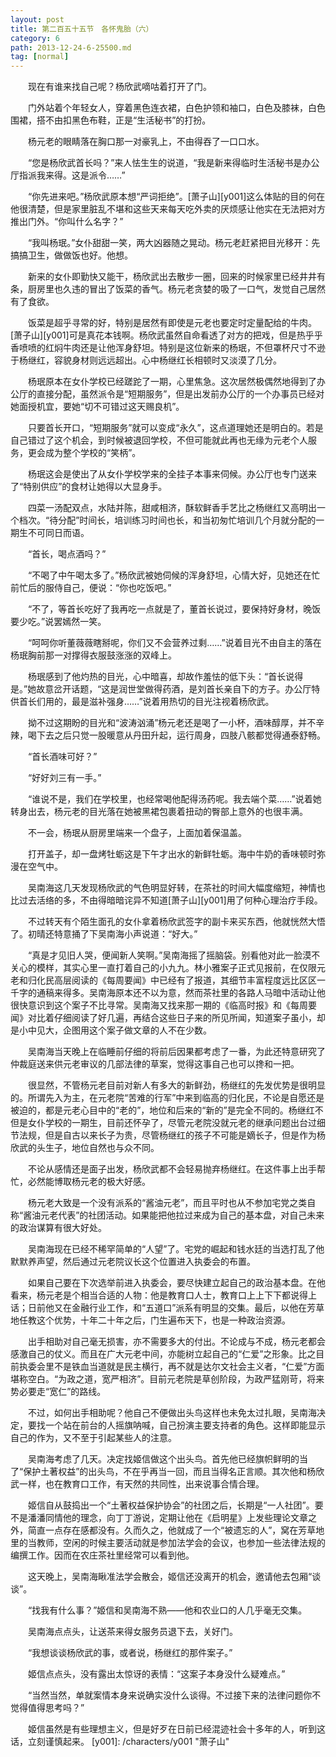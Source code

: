 ```yaml
---
layout: post
title: 第二百五十五节　各怀鬼胎（六）
category: 6
path: 2013-12-24-6-25500.md
tag: [normal]
---
```


　　现在有谁来找自己呢？杨欣武嘀咕着打开了门。

　　门外站着个年轻女人，穿着黑色连衣裙，白色护领和袖口，白色及膝袜，白色围裙，搭不由扣黑色布鞋，正是“生活秘书”的打扮。

　　杨元老的眼睛落在胸口那一对豪乳上，不由得吞了一口口水。

　　“您是杨欣武首长吗？”来人怯生生的说道，“我是新来得临时生活秘书是办公厅指派我来得。这是派令……”

　　“你先进来吧。”杨欣武原本想“严词拒绝”。[萧子山][y001]这么体贴的目的何在他很清楚，但是家里脏乱不堪和这些天来每天吃外卖的厌烦感让他实在无法把对方推出门外。“你叫什么名字？”

　　“我叫杨珉。”女仆甜甜一笑，两大凶器随之晃动。杨元老赶紧把目光移开：先搞搞卫生，做做饭也好。他想。

　　新来的女仆即勤快又能干，杨欣武出去散步一圈，回来的时候家里已经井井有条，厨房里也久违的冒出了饭菜的香气。杨元老贪婪的吸了一口气，发觉自己居然有了食欲。

　　饭菜是超乎寻常的好，特别是居然有即使是元老也要定时定量配给的牛肉。[萧子山][y001]可是真花本钱啊。杨欣武虽然自命看透了对方的把戏，但是热乎乎香喷喷的红焖牛肉还是让他浑身舒坦。特别是这位新来的杨珉，不但罩杯尺寸不逊于杨继红，容貌身材则远远超出。心中杨继红长相顿时又淡漠了几分。

　　杨珉原本在女仆学校已经蹉跎了一期，心里焦急。这次居然极偶然地得到了办公厅的直接分配，虽然派令是“短期服务”，但是出发前办公厅的一个办事员已经对她面授机宜，要她“切不可错过这天赐良机”。

　　只要首长开口，“短期服务”就可以变成“永久”，这点道理她还是明白的。若是自己错过了这个机会，到时候被退回学校，不但可能就此再也无缘为元老个人服务，更会成为整个学校的“笑柄”。

　　杨珉这会是使出了从女仆学校学来的全挂子本事来伺候。办公厅也专门送来了“特别供应”的食材让她得以大显身手。

　　四菜一汤配双点，水陆并陈，甜咸相济，酥软鲜香手艺比之杨继红又高明出一个档次。“待分配”时间长，培训练习时间也长，和当初匆忙培训几个月就分配的一期生不可同日而语。

　　“首长，喝点酒吗？”

　　“不喝了中午喝太多了。”杨欣武被她伺候的浑身舒坦，心情大好，见她还在忙前忙后的服侍自己，便说：“你也吃饭吧。”

　　“不了，等首长吃好了我再吃一点就是了，董首长说过，要保持好身材，晚饭要少吃。”说罢嫣然一笑。

　　“呵呵你听董薇薇瞎掰呢，你们又不会营养过剩……”说着目光不由自主的落在杨珉胸前那一对撑得衣服鼓涨涨的双峰上。

　　杨珉感到了他灼热的目光，心中暗喜，却故作羞怯的低下头：“首长说得是。”她故意岔开话题，“这是润世堂做得药酒，是刘首长亲自下的方子。办公厅特供首长们用的，最是滋补强身……”说着用热切的目光注视着杨欣武。

　　拗不过这期盼的目光和“波涛汹涌”杨元老还是喝了一小杯，酒味醇厚，并不辛辣，喝下去之后只觉一股暖意从丹田升起，运行周身，四肢八骸都觉得通泰舒畅。

　　“首长酒味可好？”

　　“好好刘三有一手。”

　　“谁说不是，我们在学校里，也经常喝他配得汤药呢。我去端个菜……”说着她转身出去，杨元老的目光落在她被黑裙包裹着扭动的臀部上意外的也很丰满。

　　不一会，杨珉从厨房里端来一个盘子，上面加着保温盖。

　　打开盖子，却一盘烤牡蛎这是下午才出水的新鲜牡蛎。海中牛奶的香味顿时弥漫在空气中。

　　吴南海这几天发现杨欣武的气色明显好转，在茶社的时间大幅度缩短，神情也比过去活络的多，不由得暗暗诧异不知道[萧子山][y001]用了何种心理治疗手段。

　　不过转天有个陌生面孔的女仆拿着杨欣武签字的副卡来买东西，他就恍然大悟了。初晴还特意捅了下吴南海小声说道：“好大。”

　　“真是才见旧人哭，便闻新人笑啊。”吴南海摇了摇脑袋。别看他对此一脸漠不关心的模样，其实心里一直打着自己的小九九。林小雅案子正式见报前，在仅限元老和归化民高层阅读的《每周要闻》中已经有了报道，其细节丰富程度远比区区一千字的通稿来得多。吴南海原本还不以为意，然而茶社里的各路人马暗中活动让他很快意识到这个案子不比寻常。吴南海又找来那一期的《临高时报》和《每周要闻》对比着仔细阅读了好几遍，再结合这些日子来的所见所闻，知道案子虽小，却是小中见大，企图用这个案子做文章的人不在少数。

　　吴南海当天晚上在临睡前仔细的将前后因果都考虑了一番，为此还特意研究了仲裁庭送来供元老审议的几部法律的草案，觉得这事自己也可以搀和一把。

　　很显然，不管杨元老目前对新人有多大的新鲜劲，杨继红的先发优势是很明显的。所谓先入为主，在元老院“苦难的行军”中来到临高的归化民，不论是自愿还是被迫的，都是元老心目中的“老的”，地位和后来的“新的”是完全不同的。杨继红不但是女仆学校的一期生，目前还怀孕了，尽管元老院没就元老的继承问题出台过细节法规，但是自古以来长子为贵，尽管杨继红的孩子不可能是嫡长子，但是作为杨欣武的头生子，地位自然也与众不同。

　　不论从感情还是面子出发，杨欣武都不会轻易抛弃杨继红。在这件事上出手帮忙，必然能博取杨元老的极大好感。

　　杨元老大致是一个没有派系的“酱油元老”，而且平时也从不参加宅党之类自称“酱油元老代表”的社团活动。如果能把他拉过来成为自己的基本盘，对自己未来的政治谋算有很大好处。

　　吴南海现在已经不稀罕简单的“人望”了。宅党的崛起和钱水廷的当选打乱了他默默养声望，然后通过元老院议长这个位置进入执委会的布置。

　　如果自己要在下次选举前进入执委会，要尽快建立起自己的政治基本盘。在他看来，杨元老是个相当合适的人物：他是教育口人士，教育口上上下下都说得上话；日前他又在金融行业工作，和“五道口”派系有明显的交集。最后，以他在芳草地任教这个优势，十年二十年之后，门生遍布天下，也是一种政治资源。

　　出手相助对自己毫无损害，亦不需要多大的付出。不论成与不成，杨元老都会感激自己的仗义。而且在广大元老中间，亦能树立起自己的“仁爱”之形象。比之目前执委会里不是铁血当道就是民主横行，再不就是达尔文社会主义者，“仁爱”方面堪称空白。“为政之道，宽严相济”。目前元老院是草创阶段，为政严猛刚苛，将来势必要走“宽仁”的路线。

　　不过，如何出手相助呢？他自己不便做出头鸟这样也未免太过扎眼，吴南海决定，要找一个站在前台的人摇旗呐喊，自己扮演主要支持者的角色。这样即能显示自己的作为，又不至于引起某些人的注意。

　　吴南海考虑了几天。决定找姬信做这个出头鸟。首先他已经旗帜鲜明的当了“保护土著权益”的出头鸟，不在乎再当一回，而且当得名正言顺。其次他和杨欣武一样，也在教育口工作，有天然的共同性，出来说事合情合理。

　　姬信自从鼓捣出一个“土著权益保护协会”的社团之后，长期是“一人社团”。要不是潘潘同情他的理念，向丁丁游说，定期让他在《启明星》上发些理论文章之外，简直一点存在感都没有。久而久之，他就成了一个“被遗忘的人”，窝在芳草地里的当教师，空闲的时候主要活动就是参加法学会的会议，也参加一些法律法规的编撰工作。因而在农庄茶社里经常可以看到他。

　　这天晚上，吴南海瞅准法学会散会，姬信还没离开的机会，邀请他去包厢“谈谈”。

　　“找我有什么事？”姬信和吴南海不熟——他和农业口的人几乎毫无交集。

　　吴南海点点头，让送茶来得女服务员退下去，关好门。

　　“我想谈谈杨欣武的事，或者说，杨继红的那件案子。”

　　姬信点点头，没有露出太惊讶的表情：“这案子本身没什么疑难点。”

　　“当然当然，单就案情本身来说确实没什么谈得。不过接下来的法律问题你不觉得值得思考吗？”

　　姬信虽然是有些理想主义，但是好歹在日前已经混迹社会十多年的人，听到这话，立刻谨慎起来。
[y001]: /characters/y001 "萧子山"
